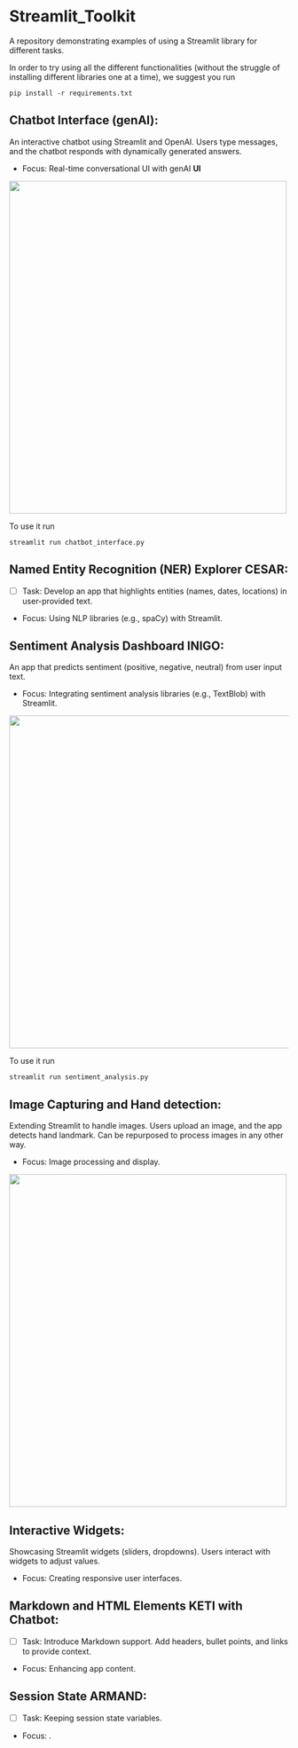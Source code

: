 # Streamlit_Toolkit
A repository demonstrating examples of using a Streamlit library for different tasks.

In order to try using all the different functionalities (without the struggle of installing different libraries one at a time), we suggest you run
```
pip install -r requirements.txt
```
  
## Chatbot Interface (genAI):
An interactive chatbot using Streamlit and OpenAI. Users type messages, and the chatbot responds with dynamically generated answers.
- Focus: Real-time conversational UI with genAI
**UI**
<img src="https://github.com/GDSC-IE/Streamlit_Toolkit/assets/64359365/4a95f110-4358-4369-9ca8-cffc00f0144f" width="500" height="600">

To use it run
```
streamlit run chatbot_interface.py
```

## Named Entity Recognition (NER) Explorer CESAR:
- [ ] Task: Develop an app that highlights entities (names, dates, locations) in user-provided text.
- Focus: Using NLP libraries (e.g., spaCy) with Streamlit.

## Sentiment Analysis Dashboard INIGO:
An app that predicts sentiment (positive, negative, neutral) from user input text.
- Focus: Integrating sentiment analysis libraries (e.g., TextBlob) with Streamlit.
<img src="https://github.com/GDSC-IE/Streamlit_Toolkit/assets/64359365/c547da14-1237-49fa-9690-cf12e81f9ee4" width="700" height="600">

To use it run
```
streamlit run sentiment_analysis.py
```

## Image Capturing and Hand detection:
Extending Streamlit to handle images. Users upload an image, and the app detects hand landmark. Can be repurposed to process images in any other way.
- Focus: Image processing and display.
<img src="https://github.com/GDSC-IE/Streamlit_Toolkit/assets/64359365/d62b9a39-42fc-43cc-9f30-1a1ff61b02d7" width="500" height="600">

## Interactive Widgets:
Showcasing Streamlit widgets (sliders, dropdowns). Users interact with widgets to adjust values.
- Focus: Creating responsive user interfaces.


## Markdown and HTML Elements KETI with Chatbot:
- [ ] Task: Introduce Markdown support. Add headers, bullet points, and links to provide context.
- Focus: Enhancing app content.

## Session State ARMAND:
- [ ] Task: Keeping session state variables.
- Focus: .
